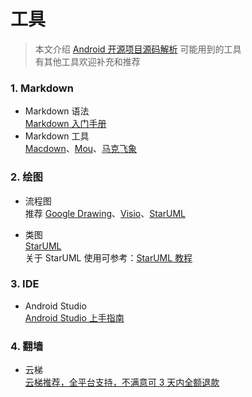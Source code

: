 工具
====================================
> 本文介绍 [Android 开源项目源码解析](http://a.codekk.com) 可能用到的工具  
> 有其他工具欢迎补充和推荐  

### 1. Markdown
- Markdown 语法  
[Markdown 入门手册](https://github.com/android-cn/blog/blob/master/dev-tool/markdown.md)  
- Markdown 工具  
[Macdown](http://macdown.uranusjr.com/)、[Mou](http://25.io/mou/)、[马克飞象](http://maxiang.info/)

### 2. 绘图
- 流程图  
推荐 [Google Drawing](https://docs.google.com/drawings)、[Visio](http://products.office.com/en-us/visio/flowchart-software)、[StarUML](http://staruml.io/)

- 类图  
[StarUML](http://staruml.io/)  
关于 StarUML 使用可参考：[StarUML 教程](https://github.com/android-cn/android-open-project-analysis/blob/master/common/tool/staruml.pdf)  

### 3. IDE  
- Android Studio  
[Android Studio 上手指南](https://github.com/android-cn/blog/blob/master/dev-tool/android-studio/README.md)  

### 4. 翻墙
- 云梯  
[云梯推荐，全平台支持，不满意可 3 天内全额退款](http://refyt.com/?r=b5b36c4d20772997)
